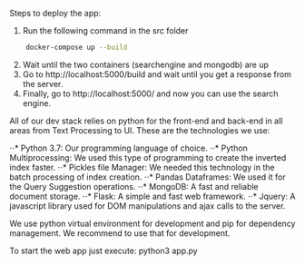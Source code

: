 Steps to deploy the app:
1. Run the following command in the src folder
```bash
	docker-compose up --build
```
2. Wait until the two containers (searchengine and mongodb) are up
3. Go to http://localhost:5000/build and wait until you get a response from the server.
4. Finally, go to http://localhost:5000/ and now you can use the search engine.

All of our dev stack relies on python for the front-end and back-end in all areas from Text Processing to UI. These are the technologies we use:

⋅⋅* Python 3.7: Our programming language of choice.
⋅⋅* Python Multiprocessing: We used this type of programming to create the inverted index faster.
⋅⋅* Pickles file Manager: We needed this technology in the batch processing of index creation.
⋅⋅* Pandas Dataframes: We used it for the Query Suggestion operations.
⋅⋅* MongoDB: A fast and reliable document storage.
⋅⋅* Flask: A simple and fast web framework.
⋅⋅* Jquery: A javascript library used for DOM manipulations and ajax calls to the server.


We use python virtual environment for development and pip for dependency management. We recommend to use that for development.

To start the web app just execute: python3 app.py
